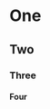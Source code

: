 # One

## Two

### Three

#### Four

<!-- markdownlint-configure-file {
  "MD043": {
    "headings": [
      "# One",
      "## Two",
      "*"
    ]
  }
} -->
